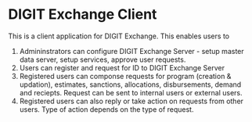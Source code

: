 # DIGIT Exchange Client

This is a client application for DIGIT Exchange. This enables users to 

1. Admininstrators can configure DIGIT Exchange Server - setup master data server, setup services, approve user requests. 
2. Users can register and request for ID to DIGIT Exchange Server
3. Registered users can componse requests for program (creation & updation), estimates, sanctions, allocations, disbursements, demand and reciepts. Request can be sent to internal users or external users.
4. Registered users can also reply or take action on requests from other users. Type of action depends on the type of request.